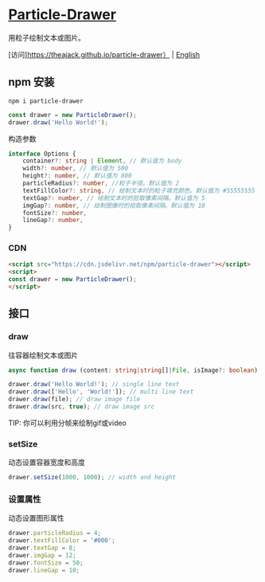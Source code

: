 <!--
 * @Author: chenzhongsheng
 * @Date: 2023-06-05 07:56:20
 * @Description: Coding something
-->
# [Particle-Drawer](http://github.com/theajack/particle-drawer)

用粒子绘制文本或图片。

[访问]https://theajack.github.io/particle-drawer） | [English](http://github.com/theajack/particle-drawer/blob/master/README.md)

## npm 安装

```
npm i particle-drawer
```

```ts
const drawer = new ParticleDrawer();
drawer.draw('Hello World!');
```

构造参数

```ts
interface Options {
    container?: string | Element, // 默认值为 body
    width?: number, // 默认值为 500
    height?: number, // 默认值为 800
    particleRadius?: number, //粒子半径。默认值为 2
    textFillColor?: string, // 绘制文本时的粒子填充颜色。默认值为 #55555555
    textGap?: number, // 绘制文本时的拾取像素间隔。默认值为 5
    imgGap?: number, // 绘制图像时的拾取像素间隔。默认值为 10
    fontSize?: number,
    lineGap?: number,
}
```

### CDN

```html
<script src="https://cdn.jsdelivr.net/npm/particle-drawer"></script>
<script>
const drawer = new ParticleDrawer();
</script>
```

## 接口

### draw

往容器绘制文本或图片

```ts
async function draw (content: string|string[]|File, isImage?: boolean): void;
```

```js
drawer.draw('Hello World!'); // single line text
drawer.draw(['Hello', 'World!']); // multi line text
drawer.draw(file); // draw image file
drawer.draw(src, true); // draw image src
```

TIP: 你可以利用分帧来绘制gif或video 

### setSize

动态设置容器宽度和高度

```js
drawer.setSize(1000, 1000); // width and height
```

### 设置属性

动态设置图形属性

```js
drawer.particleRadius = 4;
drawer.textFillColor = '#000';
drawer.textGap = 8;
drawer.imgGap = 12;
drawer.fontSize = 50;
drawer.lineGap = 10;
```